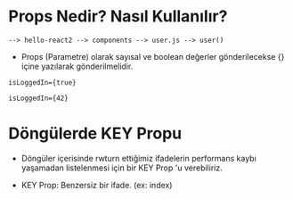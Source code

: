 # Props Nedir? Nasıl Kullanılır?

    --> hello-react2 --> components --> user.js --> user()

* Props (Parametre) olarak sayısal ve boolean değerler gönderilecekse {} içine yazılarak gönderilmelidir.

`isLoggedIn={true}`
        
`isLoggedIn={42}`

# Döngülerde KEY Propu

* Döngüler içerisinde rwturn ettiğimiz ifadelerin performans kaybı yaşamadan listelenmesi için bir KEY Prop 'u verebiliriz.

* KEY Prop: Benzersiz bir ifade. (ex: index)